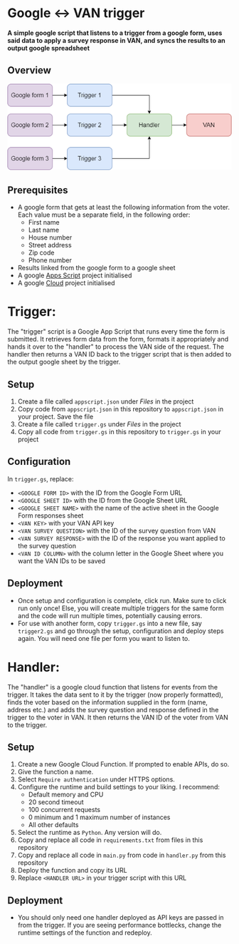 # Google <-> VAN trigger

<b>A simple google script that listens to a trigger from a google form, uses said data to apply a survey response in VAN, and syncs the results to an output
google spreadsheet</b>

## Overview

<img src="./scope.png"/>

## Prerequisites

-   A google form that gets at least the following information from the voter. Each value must be a separate field, in the following order:
    -   First name
    -   Last name
    -   House number
    -   Street address
    -   Zip code
    -   Phone number
-   Results linked from the google form to a google sheet
-   A google [Apps Script](https://script.google.com/home/projects/) project initialised
-   A google [Cloud](https://console.cloud.google.com/functions) project initialised

# Trigger:

The "trigger" script is a Google App Script that runs every time the form is submitted. It retrieves form data from the form, formats it appropriately and hands
it over to the "handler" to process the VAN side of the request. The handler then returns a VAN ID back to the trigger script that is then added to the output
google sheet by the trigger.

## Setup

1. Create a file called `appscript.json` under <i>Files</i> in the project
2. Copy code from `appscript.json` in this repository to `appscript.json` in your project. Save the file
3. Create a file called `trigger.gs` under <i>Files</i> in the project
4. Copy all code from `trigger.gs` in this repository to `trigger.gs` in your project

## Configuration

In `trigger.gs`, replace:

-   `<GOOGLE FORM ID>` with the ID from the Google Form URL
-   `<GOOGLE SHEET ID>` with the ID from the Google Sheet URL
-   `<GOOGLE SHEET NAME>` with the name of the active sheet in the Google Form responses sheet
-   `<VAN KEY>` with your VAN API key
-   `<VAN SURVEY QUESTION>` with the ID of the survey question from VAN
-   `<VAN SURVEY RESPONSE>` with the ID of the response you want applied to the survey question
-   `<VAN ID COLUMN>` with the column letter in the Google Sheet where you want the VAN IDs to be saved

## Deployment

-   Once setup and configuration is complete, click run. Make sure to click run only once! Else, you will create multiple triggers for the same form and the
    code will run multiple times, potentially causing errors.
-   For use with another form, copy `trigger.gs` into a new file, say `trigger2.gs` and go through the setup, configuration and deploy steps again. You will
    need one file per form you want to listen to.

# Handler:

The "handler" is a google cloud function that listens for events from the trigger. It takes the data sent to it by the trigger (now properly formatted), finds
the voter based on the information supplied in the form (name, address etc.) and adds the survey question and response defined in the trigger to the voter in
VAN. It then returns the VAN ID of the voter from VAN to the trigger.

## Setup

1. Create a new Google Cloud Function. If prompted to enable APIs, do so.
2. Give the function a name.
3. Select `Require authentication` under HTTPS options.
4. Configure the runtime and build settings to your liking. I recommend:
    - Default memory and CPU
    - 20 second timeout
    - 100 concurrent requests
    - 0 minimum and 1 maximum number of instances
    - All other defaults
5. Select the runtime as `Python`. Any version will do.
6. Copy and replace all code in `requirements.txt` from files in this repository
7. Copy and replace all code in `main.py` from code in `handler.py` from this repository
8. Deploy the function and copy its URL
9. Replace `<HANDLER URL>` in your trigger script with this URL

## Deployment

-   You should only need one handler deployed as API keys are passed in from the trigger. If you are seeing performance bottlecks, change the runtime settings
    of the function and redeploy.
